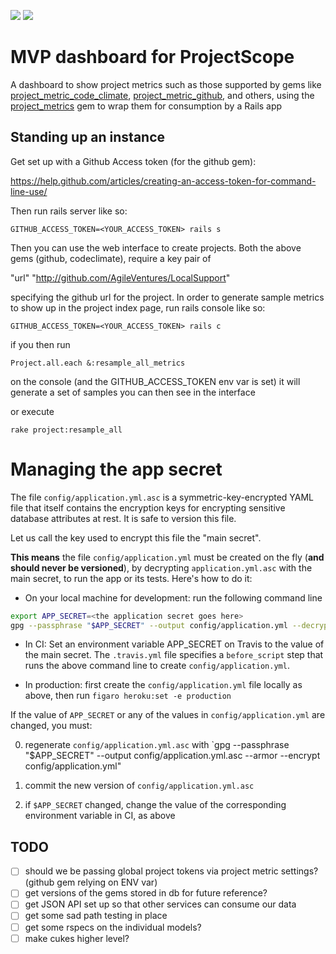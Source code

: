 <a href="https://codeclimate.com/github/DrakeW/projectscope"><img src="https://codeclimate.com/github/DrakeW/projectscope/badges/gpa.svg" /></a>
<a href="https://travis-ci.org/DrakeW/projectscope"><img src="https://travis-ci.org/DrakeW/projectscope.svg?branch=develop"></a>
# MVP dashboard for ProjectScope

A dashboard to show project metrics such as those supported by gems like
[project_metric_code_climate](https://github.com/AgileVentures/project_metric_code_climate),
[project_metric_github](https://github.com/AgileVentures/project_metric_github),
and others, using the [project_metrics](https://github.com/AgileVentures/project_metrics) gem to wrap
them for consumption by a Rails app

Standing up an instance
-----------------------

Get set up with a Github Access token (for the github gem):

https://help.github.com/articles/creating-an-access-token-for-command-line-use/

Then run rails server like so:

```GITHUB_ACCESS_TOKEN=<YOUR_ACCESS_TOKEN> rails s```

Then you can use the web interface to create projects.  Both the above gems (github, codeclimate), require a key pair of

"url" "http://github.com/AgileVentures/LocalSupport"

specifying the github url for the project.  In order to generate sample metrics to show up in the project index page,
run rails console like so:

```GITHUB_ACCESS_TOKEN=<YOUR_ACCESS_TOKEN> rails c```

if you then run

```Project.all.each &:resample_all_metrics```

on the console (and the GITHUB_ACCESS_TOKEN env var is set) it will generate a set of samples you can then see in the interface

or execute

```rake project:resample_all```

# Managing the app secret

The file `config/application.yml.asc` is a symmetric-key-encrypted YAML
file that itself contains the encryption keys for encrypting sensitive
database attributes at rest.  It is safe to version this file.

Let us call the key used to encrypt this file the "main secret".

**This means** the file `config/application.yml` must be created on the
fly (**and should never be
versioned**), by decrypting `application.yml.asc` with the main
secret, to run the app or its tests.  Here's how to do it:

* On your local machine for development: run the following command line

```sh
export APP_SECRET=<the application secret goes here>
gpg --passphrase "$APP_SECRET" --output config/application.yml --decrypt config/application.yml.asc
```

* In CI: Set an environment variable APP_SECRET on Travis to the value
of the main secret.  The `.travis.yml` file specifies  a `before_script`
step that runs the above command line to create `config/application.yml`.

* In production: first create the `config/application.yml` file locally
as above, then run `figaro heroku:set -e production`

If the value of `APP_SECRET` or any of the values in
`config/application.yml` are changed, you must:

0. regenerate `config/application.yml.asc` with `gpg --passphrase "$APP_SECRET" --output config/application.yml.asc --armor --encrypt config/application.yml"

0. commit the new version of `config/application.yml.asc`

0. if `$APP_SECRET` changed, change the value of the corresponding
environment variable in CI, as above

TODO
----

* [ ] should we be passing global project tokens via project metric settings? (github gem relying on ENV var)
* [ ] get versions of the gems stored in db for future reference?
* [ ] get JSON API set up so that other services can consume our data
* [ ] get some sad path testing in place
* [ ] get some rspecs on the individual models?
* [ ] make cukes higher level?

